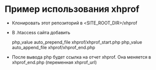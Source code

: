 # Пример использования xhprof

- Клонировать этот репозиторий в <SITE_ROOT_DIR>/xhprof
- В .htaccess сайта добавить

    php_value auto_prepend_file xhprof/xhprof_start.php
    php_value auto_append_file xhprof/xhprof_end.php

- После вывода php будет ссылка на отчет xhprof. Она меняется в xhprof_end.php
  (переменная xhprof_url)

    <!-- xhprof report: http://xhprof.dev/index.php?run=52de63a3cfe62&source=xhprof_test -->
